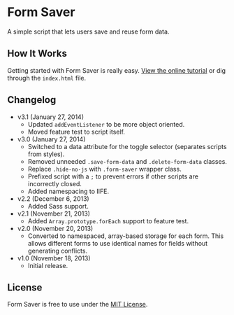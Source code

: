 # Form Saver
A simple script that lets users save and reuse form data.

## How It Works
Getting started with Form Saver is really easy. [View the online tutorial](http://cferdinandi.github.io/form-saver/) or dig through the `index.html` file.

## Changelog
* v3.1 (January 27, 2014)
  * Updated `addEventListener` to be more object oriented.
  * Moved feature test to script itself.
* v3.0 (January 27, 2014)
  * Switched to a data attribute for the toggle selector (separates scripts from styles).
  * Removed unneeded `.save-form-data` and `.delete-form-data` classes.
  * Replace `.hide-no-js` with `.form-saver` wrapper class.
  * Prefixed script with a `;` to prevent errors if other scripts are incorrectly closed.
  * Added namespacing to IIFE.
* v2.2 (December 6, 2013)
  * Added Sass support.
* v2.1 (November 21, 2013)
  * Added `Array.prototype.forEach` support to feature test.
* v2.0 (November 20, 2013)
  * Converted to namespaced, array-based storage for each form. This allows different forms to use identical names for fields without generating conflicts.
* v1.0 (November 18, 2013)
  * Initial release.

## License
Form Saver is free to use under the [MIT License](http://gomakethings.com/mit/).